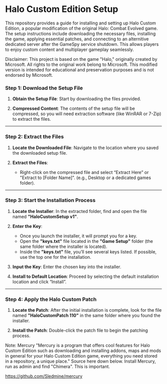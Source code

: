 # Halo Custom Edition Setup
 This repository provides a guide for installing and setting up Halo Custom Edition, a popular modification of the original Halo: Combat Evolved game. The setup instructions include downloading the necessary files, installing the game, applying essential patches, and connecting to an alternitive dedicated server after the GameSpy service shutdown. This allows players to enjoy custom content and multiplayer gameplay seamlessly. 
  
 
 Disclaimer: This project is based on the game "Halo," originally created by Microsoft. All rights to the original work belong to Microsoft. This modified version is intended for educational and preservation purposes and is not endorsed by Microsoft.
 

### **Step 1: Download the Setup File**

1. **Obtain the Setup File**: Start by downloading the files provided.

2. **Compressed Content**: The contents of the setup file will be compressed, so you will need extraction software (like WinRAR or 7-Zip) to extract the files.

---

### **Step 2: Extract the Files**

1. **Locate the Downloaded File**: Navigate to the location where you saved the downloaded setup file.

2. **Extract the Files**:
   - Right-click on the compressed file and select “Extract Here” or "Extract to [Folder Name]". (e.g., Desktop or a dedicated games folder).

---

### **Step 3: Start the Installation Process**

1. **Locate the Installer**: In the extracted folder, find and open the file named **"HaloCustomSetup v1"**.

2. **Enter the Key**: 
   - Once you launch the installer, it will prompt you for a key.
   - Open the **"keys.txt"** file located in the **"Game Setup"** folder (the same folder where the installer is located).
   - Inside the **"keys.txt"** file, you’ll see several keys listed. If possible, use the top one for the installation.

3. **Input the Key**: Enter the chosen key into the installer.

4. **Install to Default Location**: Proceed by selecting the default installation location and click “Install”.

---

### **Step 4: Apply the Halo Custom Patch**

1. **Locate the Patch**: After the initial installation is complete, look for the file named **"HaloCustomPatch 110"** in the same folder where you found the installer.

2. **Install the Patch**: Double-click the patch file to begin the patching process.


Note: Mercury 
 "Mercury is a program that offers cool features for Halo Custom Edition such as downloading and installing addons, maps and mods in general for your Halo Custom Edition game, everything you need stored in a repository, a unique place." Source here down below. Install Mercury, run as admin and find "Chimera". This is important.
 
 https://github.com/Sledmine/mercury

